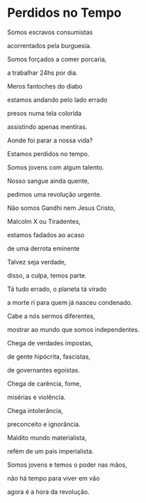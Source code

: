 # Perdidos no Tempo

Somos escravos consumistas

acorrentados pela burguesia.

Somos forçados a comer porcaria,

a trabalhar 24hs por dia.



Meros fantoches do diabo

estamos andando pelo lado errado

presos numa tela colorida

assistindo apenas mentiras.



Aonde foi parar a nossa vida?

Estamos perdidos no tempo.



Somos jovens com algum talento.

Nosso sangue ainda quente,

pedimos uma revolução urgente.



Não somos Gandhi nem Jesus Cristo,

Malcolm X ou Tiradentes,

estamos fadados ao acaso

de uma derrota eminente



Talvez seja verdade,

disso, a culpa, temos parte.

Tá tudo errado, o planeta tá virado

a morte ri para quem já nasceu condenado.



Cabe a nós sermos diferentes,

mostrar ao mundo que somos independentes.



Chega de verdades impostas,

de gente hipócrita, fascistas,

de governantes egoístas.



Chega de carência, fome,

misérias e violência.

Chega intolerância,

preconceito e ignorância.



Maldito mundo materialista,

refém de um país imperialista.



Somos jovens e temos o poder nas mãos,

não há tempo para viver em vão

agora é a hora da revolução.